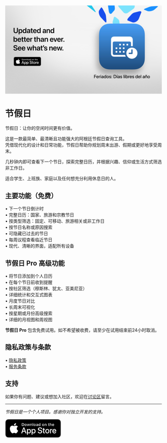 [![节假日 App](images/banner.png)](https://apps.apple.com/app/id6744455042)  
  
# 节假日  
  
节假日：让你的空闲时间更有价值。  
  
这是一款最简单、最清晰且功能强大的阿根廷节假日查询工具。  
凭借现代化的设计和日常功能，节假日帮助你规划周末出游、假期或更好地享受周末。  
  
几秒钟内即可查看下一个节日，探索完整日历，并根据兴趣、信仰或生活方式筛选非工作日。  
  
适合学生、上班族、家庭以及任何想充分利用休息日的人。  
  
## 主要功能（免费）  
  
• 下一个节日倒计时  
• 完整日历：国家、旅游和宗教节日  
• 按类型筛选：固定、可移动、旅游相关或非工作日  
• 按节日名称或原因搜索  
• 可隐藏已过去的节日  
• 每周议程查看临近节日  
• 现代、清晰的界面，适配所有设备  
  
## 节假日 Pro 高级功能  
  
• 将节日添加到个人日历  
• 在每个节日前收到提醒  
• 按社区筛选（穆斯林、犹太、亚美尼亚）  
• 详细统计和交互式图表  
• 月度节日对比  
• 长周末可视化  
• 按星期或月份高级搜索  
• 详细的月视图和周视图  
  
**节假日 Pro** 包含免费试用。如不希望被收费，请至少在试用结束前24小时取消。  
  
## 隐私政策与条款  
  
• [隐私政策](https://lucasditomase.github.io/feriados/zh-Hans/privacy-policy)  
• [服务条款](https://lucasditomase.github.io/feriados/zh-Hans/terms-and-conditions)  
  
## 支持  
  
如果你有问题、建议或想加入社区，欢迎在[讨论区](https://github.com/lucasditomase/feriados/discussions)留言。  
  
---  
  
*节假日是一个个人项目。感谢你对独立开发的支持。*  
  
<p align="left">  
  <a href="https://apps.apple.com/app/id6744455042">  
    <img src="images/download-badge.svg" alt="Download on the App Store" height="60">  
  </a>  
</p>  
